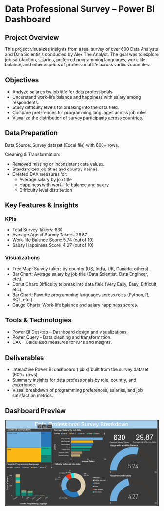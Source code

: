 # Data Professional Survey – Power BI Dashboard

## Project Overview  
This project visualizes insights from a real survey of over 600 Data Analysts and Data Scientists conducted by Alex The Analyst. The goal was to explore job satisfaction, salaries, preferred programming languages, work-life balance, and other aspects of professional life across various countries.

## Objectives  
- Analyze salaries by job title for data professionals.  
- Understand work-life balance and happiness with salary among respondents.  
- Study difficulty levels for breaking into the data field.  
- Compare preferences for programming languages across job roles.  
- Visualize the distribution of survey participants across countries.  

## Data Preparation  
Data Source: Survey dataset (Excel file) with 600+ rows.  

Cleaning & Transformation:  
- Removed missing or inconsistent data values.  
- Standardized job titles and country names.  
- Created DAX measures for:  
  - Average salary by job title  
  - Happiness with work-life balance and salary  
  - Difficulty level distribution  

## Key Features & Insights  

### KPIs  
- Total Survey Takers: 630  
- Average Age of Survey Takers: 29.87  
- Work-life Balance Score: 5.74 (out of 10)  
- Salary Happiness Score: 4.27 (out of 10)  

### Visualizations  
- Tree Map: Survey takers by country (US, India, UK, Canada, others).  
- Bar Chart: Average salary by job title (Data Scientist, Data Engineer, etc.).  
- Donut Chart: Difficulty to break into data field (Very Easy, Easy, Difficult, etc.).  
- Bar Chart: Favorite programming languages across roles (Python, R, SQL, etc.).  
- Gauge Charts: Work-life balance and salary happiness scores.  

## Tools & Technologies  
- Power BI Desktop – Dashboard design and visualizations.  
- Power Query – Data cleaning and transformation.  
- DAX – Calculated measures for KPIs and insights.  

## Deliverables  
- Interactive Power BI dashboard (.pbix) built from the survey dataset (600+ rows).  
- Summary insights for data professionals by role, country, and experience.  
- Visual breakdown of programming preferences, salaries, and job satisfaction metrics.  

## Dashboard Preview  
![Data Professional Survey Dashboard](dataanalystjob.PNG)  
